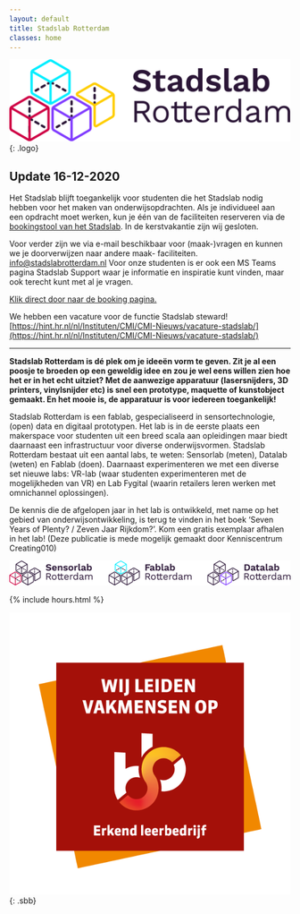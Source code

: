 ```yaml
---
layout: default
title: Stadslab Rotterdam
classes: home
---
```


![Stadslab](assets/svg/logo.svg "Stadslab"){: .logo}

## Update 16-12-2020
Het Stadslab blijft toegankelijk voor studenten die het Stadslab nodig hebben voor het maken van onderwijsopdrachten. Als je individueel aan een opdracht moet werken, kun je één van de faciliteiten reserveren via de [bookingstool van het Stadslab](https://stadslabrotterdam.nl/booking/). In de kerstvakantie zijn wij gesloten.

Voor verder zijn we via e-mail beschikbaar voor (maak-)vragen en kunnen we je doorverwijzen naar andere maak- faciliteiten. info@stadslabrotterdam.nl Voor onze studenten is er ook een MS Teams pagina Stadslab Support waar je informatie en inspiratie kunt vinden, maar ook terecht kunt met al je vragen.

[Klik direct door naar de booking pagina.](https://stadslabrotterdam.nl/booking/)

We hebben een vacature voor de functie Stadslab steward!\
[https://hint.hr.nl/nl/Instituten/CMI/CMI-Nieuws/vacature-stadslab/](https://hint.hr.nl/nl/Instituten/CMI/CMI-Nieuws/vacature-stadslab/)

---

**Stadslab Rotterdam is dé plek om je ideeën vorm te geven. Zit je al een poosje te broeden op een geweldig idee en zou je wel eens willen zien hoe het er in het echt uitziet? Met de aanwezige apparatuur (lasersnijders, 3D printers, vinylsnijder etc) is snel een prototype, maquette of kunstobject gemaakt. En het mooie is, de apparatuur is voor iedereen toegankelijk!**

Stadslab Rotterdam is een fablab, gespecialiseerd in sensortechnologie, (open) data en digitaal prototypen. Het lab is in de eerste plaats een makerspace voor studenten uit een breed scala aan opleidingen maar biedt daarnaast een infrastructuur voor diverse onderwijsvormen. Stadslab Rotterdam bestaat uit een aantal labs, te weten: Sensorlab (meten), Datalab (weten) en Fablab (doen). Daarnaast experimenteren we met een diverse set nieuwe labs: VR-lab (waar studenten experimenteren met de mogelijkheden van VR) en Lab Fygital (waarin retailers leren werken met omnichannel oplossingen).

De kennis die de afgelopen jaar in het lab is ontwikkeld, met name op het gebied van onderwijsontwikkeling, is terug te vinden in het boek ‘Seven Years of Plenty? / Zeven Jaar Rijkdom?’. Kom een gratis exemplaar afhalen in het lab! (Deze publicatie is mede mogelijk gemaakt door Kenniscentrum Creating010)


![SensorLab FabLab DataLab](assets/svg/stadslabs.svg "SensorLab FabLab DataLab")



{% include hours.html %}

![Stadslab Rotterdam is erkend leerbedrijf bevonden door SBB](assets/img/sbb.png "Stadslab Rotterdam is erkend leerbedrijf bevonden door SBB"){: .sbb}

